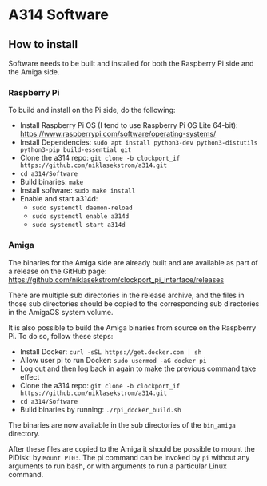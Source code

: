 # A314 Software

## How to install

Software needs to be built and installed for both the Raspberry Pi side and the Amiga side.

### Raspberry Pi

To build and install on the Pi side, do the following:

- Install Raspberry Pi OS (I tend to use Raspberry Pi OS Lite 64-bit): https://www.raspberrypi.com/software/operating-systems/
- Install Dependencies: `sudo apt install python3-dev python3-distutils python3-pip build-essential git`
- Clone the a314 repo: `git clone -b clockport_if https://github.com/niklasekstrom/a314.git`
- `cd a314/Software`
- Build binaries: `make`
- Install software: `sudo make install`
- Enable and start a314d:
  - `sudo systemctl daemon-reload`
  - `sudo systemctl enable a314d`
  - `sudo systemctl start a314d`

### Amiga

The binaries for the Amiga side are already built and are available as part of a release on the GitHub page: https://github.com/niklasekstrom/clockport_pi_interface/releases

There are multiple sub directories in the release archive, and the files in those sub directories should be copied to the corresponding sub directories in the AmigaOS system volume.

It is also possible to build the Amiga binaries from source on the Raspberry Pi. To do so, follow these steps:

- Install Docker: `curl -sSL https://get.docker.com | sh`
- Allow user pi to run Docker: `sudo usermod -aG docker pi`
- Log out and then log back in again to make the previous command take effect
- Clone the a314 repo: `git clone -b clockport_if https://github.com/niklasekstrom/a314.git`
- `cd a314/Software`
- Build binaries by running: `./rpi_docker_build.sh`

The binaries are now available in the sub directories of the `bin_amiga` directory.

After these files are copied to the Amiga it should be possible to mount the PiDisk: by `Mount PI0:`.
The pi command can be invoked by `pi` without any arguments to run bash, or with arguments to run a particular Linux command.
